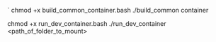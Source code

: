 `
chmod +x build_common_container.bash
./build_common container

chmod +x run_dev_container.bash
./run_dev_container  <path_of_folder_to_mount>
